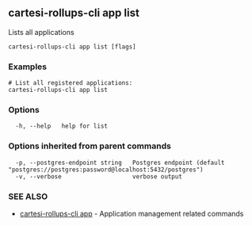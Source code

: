 ## cartesi-rollups-cli app list

Lists all applications

```
cartesi-rollups-cli app list [flags]
```

### Examples

```
# List all registered applications:
cartesi-rollups-cli app list
```

### Options

```
  -h, --help   help for list
```

### Options inherited from parent commands

```
  -p, --postgres-endpoint string   Postgres endpoint (default "postgres://postgres:password@localhost:5432/postgres")
  -v, --verbose                    verbose output
```

### SEE ALSO

* [cartesi-rollups-cli app](cartesi-rollups-cli_app.md)	 - Application management related commands

